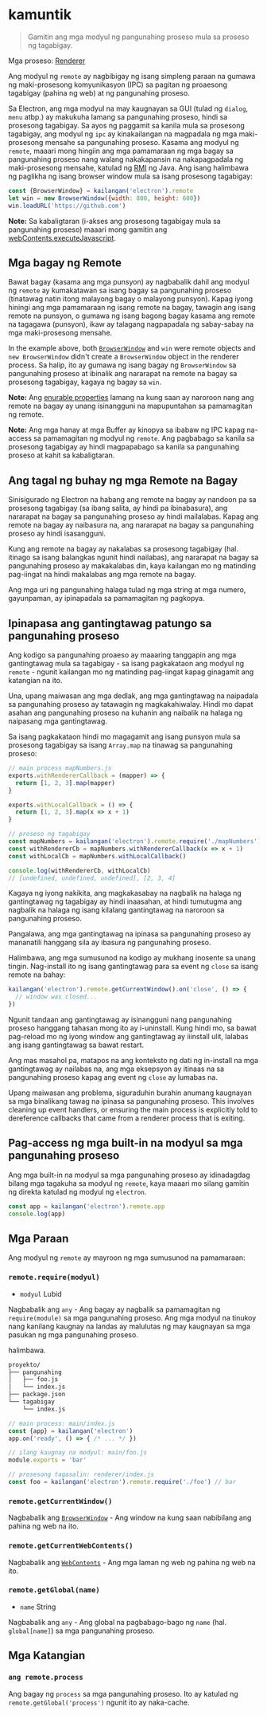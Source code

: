 # kamuntik

> Gamitin ang mga modyul ng pangunahing proseso mula sa proseso ng tagabigay.

Mga proseso: [Renderer](../glossary.md#renderer-process)

Ang modyul ng `remote` ay nagbibigay ng isang simpleng paraan na gumawa ng maki-prosesong komyunikasyon (IPC) sa pagitan ng proaesong tagabigay (pahina ng web) at ng pangunahing proseso.

Sa Electron, ang mga modyul na may kaugnayan sa GUI (tulad ng `dialog`, `menu` atbp.) ay makukuha lamang sa pangunahing proseso, hindi sa prosesong tagabigay. Sa ayos ng paggamit sa kanila mula sa prosesong tagabigay, ang modyul ng `ipc` ay kinakailangan na magpadala ng mga maki-prosesong mensahe sa pangunahing proseso. Kasama ang modyul ng `remote`, maaari mong hingiin ang mga pamamaraan ng mga bagay sa pangunahing proseso nang walang nakakapansin na nakapagpadala ng maki-prosesong mensahe, katulad ng [RMI](https://en.wikipedia.org/wiki/Java_remote_method_invocation) ng Java. Ang isang halimbawa ng paglikha ng isang browser window mula sa isang prosesong tagabigay:

```javascript
const {BrowserWindow} = kailangan('electron').remote
let win = new BrowserWindow({width: 800, height: 600})
win.loadURL('https://github.com')
```

**Note:** Sa kabaligtaran (i-akses ang prosesong tagabigay mula sa pangunahing proseso) maaari mong gamitin ang [webContents.executeJavascript](web-contents.md#contentsexecutejavascriptcode-usergesture-callback).

## Mga bagay ng Remote

Bawat bagay (kasama ang mga punsyon) ay nagbabalik dahil ang modyul ng `remote` ay kumakatawan sa isang bagay sa pangunahing proseso (tinatawag natin itong malayong bagay o malayong punsyon). Kapag iyong hiningi ang mga pamamaraan ng isang remote na bagay, tawagin ang isang remote na punsyon, o gumawa ng isang bagong bagay kasama ang remote na tagagawa (punsyon), ikaw ay talagang nagpapadala ng sabay-sabay na mga maki-prosesong mensahe.

In the example above, both [`BrowserWindow`](browser-window.md) and `win` were remote objects and `new BrowserWindow` didn't create a `BrowserWindow` object in the renderer process. Sa halip, ito ay gumawa ng isang bagay ng `BrowserWindow` sa pangunahing proseso at ibinalik ang nararapat na remote na bagay sa prosesong tagabigay, kagaya ng bagay sa `win`.

**Note:** Ang [enurable properties](https://developer.mozilla.org/en-US/docs/Web/JavaScript/Enumerability_and_ownership_of_properties) lamang na kung saan ay naroroon nang ang remote na bagay ay unang isinangguni na mapupuntahan sa pamamagitan ng remote.

**Note:** Ang mga hanay at mga Buffer ay kinopya sa ibabaw ng IPC kapag na-access sa pamamagitan ng modyul ng `remote`. Ang pagbabago sa kanila sa prosesong tagabigay ay hindi magpapabago sa kanila sa pangunahing proseso at kahit sa kabaligtaran.

## Ang tagal ng buhay ng mga Remote na Bagay

Sinisigurado ng Electron na habang ang remote na bagay ay nandoon pa sa prosesong tagabigay (sa ibang salita, ay hindi pa ibinabasura), ang nararapat na bagay sa pangunahing proseso ay hindi mailalabas. Kapag ang remote na bagay ay naibasura na, ang nararapat na bagay sa pangunahing proseso ay hindi isasangguni.

Kung ang remote na bagay ay nakalabas sa prosesong tagabigay (hal. itinago sa isang balangkas ngunit hindi nailabas), ang nararapat na bagay sa pangunahing proseso ay makakalabas din, kaya kailangan mo ng matinding pag-iingat na hindi makalabas ang mga remote na bagay.

Ang mga uri ng pangunahing halaga tulad ng mga string at mga numero, gayunpaman, ay ipinapadala sa pamamagitan ng pagkopya.

## Ipinapasa ang gantingtawag patungo sa pangunahing proseso

Ang kodigo sa pangunahing proaeso ay maaaring tanggapin ang mga gantingtawag mula sa tagabigay - sa isang pagkakataon ang modyul ng `remote` - ngunit kailangan mo ng matinding pag-iingat kapag ginagamit ang katangian na ito.

Una, upang maiwasan ang mga dedlak, ang mga gantingtawag na naipadala sa pangunahing proseso ay tatawagin ng magkakahiwalay. Hindi mo dapat asahan ang pangunahing proseso na kuhanin ang naibalik na halaga ng naipasang mga gantingtawag.

Sa isang pagkakataon hindi mo magagamit ang isang punsyon mula sa prosesong tagabigay sa isang `Array.map` na tinawag sa pangunahing proseso:

```javascript
// main process mapNumbers.js
exports.withRendererCallback = (mapper) => {
  return [1, 2, 3].map(mapper)
}

exports.withLocalCallback = () => {
  return [1, 2, 3].map(x => x + 1)
}
```

```javascript
// proseso ng tagabigay
const mapNumbers = kailangan('electron').remote.require('./mapNumbers')
const withRendererCb = mapNumbers.withRendererCallback(x => x + 1)
const withLocalCb = mapNumbers.withLocalCallback()

console.log(withRendererCb, withLocalCb)
// [undefined, undefined, undefined], [2, 3, 4]
```

Kagaya ng iyong nakikita, ang magkakasabay na nagbalik na halaga ng gantingtawag ng tagabigay ay hindi inaasahan, at hindi tumutugma ang nagbalik na halaga ng isang kilalang gantingtawag na naroroon sa pangunahing proseso.

Pangalawa, ang mga gantingtawag na ipinasa sa pangunahing proseso ay mananatili hanggang sila ay ibasura ng pangunahing proseso.

Halimbawa, ang mga sumusunod na kodigo ay mukhang inosente sa unang tingin. Nag-install ito ng isang gantingtawag para sa event ng `close` sa isang remote na bahay:

```javascript
kailangan('electron').remote.getCurrentWindow().on('close', () => {
  // window was closed...
})
```

Ngunit tandaan ang gantingtawag ay isinangguni nang pangunahing proseso hanggang tahasan mong ito ay i-uninstall. Kung hindi mo, sa bawat pag-reload mo ng iyong window ang gantingtawag ay iiinstall ulit, lalabas ang isang gantingtawag sa bawat restart.

Ang mas masahol pa, matapos na ang konteksto ng dati ng in-install na mga gantingtawag ay nailabas na, ang mga eksepsyon ay itinaas na sa pangunahing proseso kapag ang event ng `close` ay lumabas na.

Upang maiwasan ang problema, siguraduhin burahin anumang kaugnayan sa mga binalikang tawag na ipinasa sa pangunahing proseso. This involves cleaning up event handlers, or ensuring the main process is explicitly told to dereference callbacks that came from a renderer process that is exiting.

## Pag-access ng mga built-in na modyul sa mga pangunahing proseso

Ang mga built-in na modyul sa mga pangunahing proseso ay idinadagdag bilang mga tagakuha sa modyul ng `remote`, kaya maaari mo silang gamitin ng direkta katulad ng modyul ng `electron`.

```javascript
const app = kailangan('electron').remote.app
console.log(app)
```

## Mga Paraan

Ang modyul ng `remote` ay mayroon ng mga sumusunod na pamamaraan:

### `remote.require(modyul)`

* `modyul` Lubid

Nagbabalik ang `any` - Ang bagay ay nagbalik sa pamamagitan ng `require(module)` sa mga pangunahing proseso. Ang mga modyul na tinukoy nang kanilang kaugnay na landas ay malulutas ng may kaugnayan sa mga pasukan ng mga pangunahing proseso.

halimbawa.

```sh
proyekto/
├── pangunahing
│   ├── foo.js
│   └── index.js
├── package.json
└── tagabigay
    └── index.js
```

```js
// main process: main/index.js
const {app} = kailangan('electron')
app.on('ready', () => { /* ... */ })
```

```js
// ilang kaugnay na modyul: main/foo.js
module.exports = 'bar'
```

```js
// prosesong tagasalin: renderer/index.js
const foo = kailangan('electron').remote.require('./foo') // bar
```

### `remote.getCurrentWindow()`

Nagbabalik ang [`BrowserWindow`](browser-window.md) - Ang window na kung saan nabibilang ang pahina ng web na ito.

### `remote.getCurrentWebContents()`

Nagbabalik ang [`WebContents`](web-contents.md) - Ang mga laman ng web ng pahina ng web na ito.

### `remote.getGlobal(name)`

* `name` String

Nagbabalik ang `any` - Ang global na pagbabago-bago ng `name` (hal. `global[name]`) sa mga pangunahing proseso.

## Mga Katangian

### `ang remote.process`

Ang bagay ng `process` sa mga pangunahing proseso. Ito ay katulad ng `remote.getGlobal('process')` ngunit ito ay naka-cache.